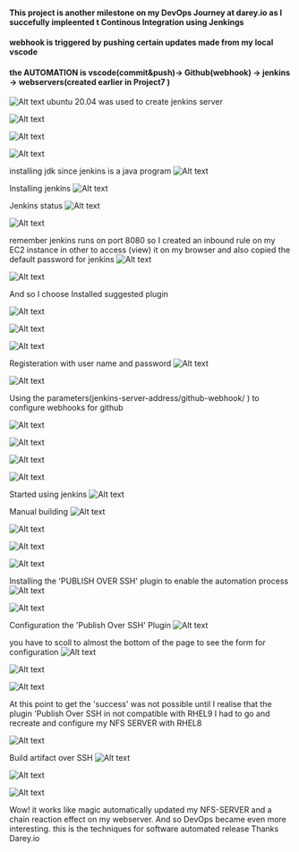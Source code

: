#### This project is another milestone on my DevOps Journey at darey.io as I succefully impleented t Continous Integration using Jenkings 
#### webhook  is triggered by pushing certain updates made from my local vscode 
#### the AUTOMATION is vscode(commit&push)-> Github(webhook) -> jenkins -> webservers(created earlier in Project7 )

![Alt text](IMG-SCREENSHOTS/Screenshot_20230126_232639.png)
 ubuntu 20.04 was used to create jenkins server 
 
 ![Alt text](IMG-SCREENSHOTS/Screenshot_20230126_232757.png)

![Alt text](IMG-SCREENSHOTS/Screenshot_20230126_232804.png)

![Alt text](IMG-SCREENSHOTS/Screenshot_20230126_232854.png)

installing jdk since jenkins is a java program
![Alt text](IMG-SCREENSHOTS/Screenshot_20230126_232925.png)

Installing jenkins
![Alt text](IMG-SCREENSHOTS/Screenshot_20230126_233251.png)

Jenkins status
![Alt text](IMG-SCREENSHOTS/Screenshot_20230126_233440.png)

![Alt text](IMG-SCREENSHOTS/Screenshot_20230126_233843.png)

remember jenkins runs on port 8080 so I created an inbound rule on my EC2 instance in other to access (view) it on my browser and also copied the default password for jenkins
![Alt text](IMG-SCREENSHOTS/Screenshot_20230126_233953.png)

![Alt text](IMG-SCREENSHOTS/Screenshot_20230126_234008.png)

And so I choose Installed suggested plugin

![Alt text](IMG-SCREENSHOTS/Screenshot_20230126_234114.png)

![Alt text](IMG-SCREENSHOTS/Screenshot_20230126_234136.png)

![Alt text](IMG-SCREENSHOTS/Screenshot_20230126_234142.png)

Registeration with user name and password
![Alt text](IMG-SCREENSHOTS/Screenshot_20230126_234706.png)

![Alt text](IMG-SCREENSHOTS/Screenshot_20230126_235209.png)

Using the parameters(jenkins-server-address/github-webhook/ ) to configure webhooks for github

![Alt text](IMG-SCREENSHOTS/Screenshot_20230202_225535.png)

![Alt text](IMG-SCREENSHOTS/Screenshot_20230203_013049.png)

![Alt text](IMG-SCREENSHOTS/Screenshot_20230203_013057.png)

![Alt text](IMG-SCREENSHOTS/Screenshot_20230126_235221.png)

Started using jenkins
![Alt text](IMG-SCREENSHOTS/Screenshot_20230127_001844.png)

Manual building
![Alt text](IMG-SCREENSHOTS/Screenshot_20230127_093020.png)

![Alt text](IMG-SCREENSHOTS/Screenshot_20230127_112438.png)

![Alt text](IMG-SCREENSHOTS/Screenshot_20230129_115035.png)

![Alt text](IMG-SCREENSHOTS/Screenshot_20230129_115639.png)

Installing the  'PUBLISH OVER SSH' plugin to enable the automation process
![Alt text](IMG-SCREENSHOTS/Screenshot_20230129_115639.png)

![Alt text](IMG-SCREENSHOTS/Screenshot_20230129_115656.png)

Configuration the 'Publish Over SSH' Plugin
![Alt text](IMG-SCREENSHOTS/Screenshot_20230129_120503.png)

you have to scoll to almost the bottom of the page to see the form for configuration
![Alt text](IMG-SCREENSHOTS/Screenshot_20230129_120820.png)

![Alt text](IMG-SCREENSHOTS/Screenshot_20230129_121511.png)

![Alt text](IMG-SCREENSHOTS/Screenshot_20230129_121548.png)

At this point to get the 'success' was not possible until I realise that the plugin 'Publish Over SSH in not compatible with RHEL9 I had to go and recreate  and configure my NFS SERVER with RHEL8 
 
![Alt text](IMG-SCREENSHOTS/Screenshot_20230202_223107.png)

Build artifact over SSH
![Alt text](IMG-SCREENSHOTS/Screenshot_20230202_224820.png)

![Alt text](IMG-SCREENSHOTS/Screenshot_20230202_225517.png)

![Alt text](IMG-SCREENSHOTS/Screenshot_20230203_013123.png)

Wow! it works like magic automatically updated my NFS-SERVER and a chain reaction effect on my webserver.
And so DevOps became even more interesting. this is the techniques for software automated release
Thanks Darey.io



